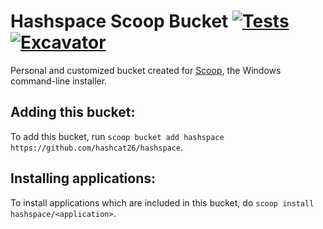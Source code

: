 # Hashspace Scoop Bucket [![Tests](https://github.com/hashcat26/hashspace/actions/workflows/ci.yml/badge.svg)](https://github.com/hashcat26/hashspace/actions/workflows/ci.yml) [![Excavator](https://github.com/hashcat26/hashspace/actions/workflows/excavator.yml/badge.svg)](https://github.com/hashcat26/hashspace/actions/workflows/excavator.yml)
Personal and customized bucket created for [Scoop](https://scoop.sh), the Windows command-line installer.

Adding this bucket:
---------------------------------
To add this bucket, run `scoop bucket add hashspace https://github.com/hashcat26/hashspace`.

Installing applications:
---------------------------------
To install applications which are included in this bucket, do `scoop install hashspace/<application>`.
